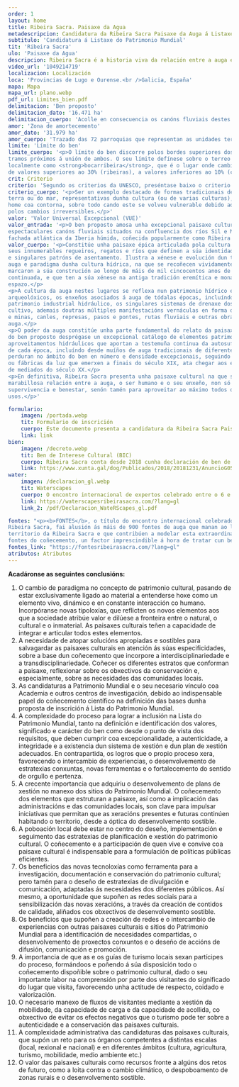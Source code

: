 ```yaml
---
order: 1
layout: home
title: Ribeira Sacra. Paisaxe da Agua
metadescripcion: Candidatura da Ribeira Sacra Paisaxe da Auga á Listaxe do Patrimonio Mundial
subtitulo: 'Candidatura á Listaxe do Patrimonio Mundial'
tit: 'Ribeira Sacra'
ulo: 'Paisaxe da Agua'
descripcion: Ribeira Sacra é a historia viva da relación entre a auga e o ser humano que gracias ao seu enxeño esculpiu unha paisaxe de auga ó longo de máis de <b class="text-sky-500">1.500 anos de ocupación continuada.</b>
video_url: '1049214719'
localizacion: Localización
loca: 'Provincias de Lugo e Ourense.<br />Galicia, España'
mapa: Mapa
mapa_url: plano.webp
pdf_url: Limites_bien.pdf
delimitacion: 'Ben proposto'
delimitacion_dato: '16.471 ha'
delimitacion_cuerpo: 'Acolle en consecuencia os canóns fluviais destes ríos entre Santa María de Pesqueiras, ao oeste, e San Clodio de Ribas de Sil, ao leste.'
amor: 'Zona de amortecemento'
amor_dato: '31.979 ha'
amor_cuerpo: 'Trazado das 72 parroquias que representan as unidades territoriais comunitarias configuradas desde o medievo.'
limite: 'Límite do ben'
limite_cuerpo: '<p>O límite do ben discorre polos bordes superiores dos vales encaixados dos ríos Sil e Miño nos
tramos próximos á unión de ambos. O seu límite defínese sobre o terreo no que se denomina
localmente como <strong>bocarribeira</strong>, que é o lugar onde cambia abruptamente a pendente, pasando
de valores superiores ao 30% (ribeiras), a valores inferiores ao 10% (chairas).</p>'
crit: Criterio
criterio: 'Segundo os criterios da UNESCO, preséntase baixo o criterio (v)'
criterio_cuerpo: '<p>Ser un exemplo destacado de formas tradicionais de asentamento humano ou de utilización da
terra ou do mar, representativas dunha cultura (ou de varias culturas), ou de interacción do
home coa contorna, sobre todo cando este se volveu vulnerable debido ao impacto provocado
polos cambios irreversibles.</p>'
valor: 'Valor Universal Excepcional (VUE)'
valor_entrada: '<p>O ben proposto amosa unha excepcional paisaxe cultural da auga encaixada entre os
espectaculares canóns fluviais situados na confluencia dos ríos Sil e Miño (Galicia, España), na
fachada atlántica da Iberia húmida, coñecida popularmente como Ribeira Sacra.</p>'
valor_cuerpo: '<p>Constitúe unha paisaxe épica articulada pola cultura e o patrimonio da auga, sustentada nos
seus innumerables regueiros, regatos e ríos que definen a súa identidade, beleza, composición
e singulares patróns de asentamento. Ilustra a xénese e evolución dun territorio esculpido pola
auga e paradigma dunha cultura hídrica, na que se recoñecen vividamente as pegadas que
marcaron a súa construción ao longo de máis de mil cincocentos anos de ocupación
continuada, e que ten a súa xénese na antiga tradición eremítica e monástica arraigada neste
espazo.</p>
<p>A cultura da auga nestes lugares se reflexa nun patrimonio hídrico excepcional que inclúe sitios
arqueolóxicos, os enxeños asociados á auga de tódalas épocas, incluíndo un importante
patrimonio industrial hidráulico, os singulares sistemas de drenaxe dos socalcos ou terrazas de
cultivo, ademais doutras múltiples manifestacións vernáculas en forma de fontes sacralizadas
e minas, canles, represas, pasos e pontes, rutas fluviais e outras obras singulares asociadas coa
auga.</p>
<p>O poder da auga constitúe unha parte fundamental do relato da paisaxe cultural. No ámbito
do ben proposto desprégase un excepcional catálogo de elementos patrimoniais de
aproveitamentos hidráulicos que aportan a testemuña continua da autosuficiencia enerxética
de cada época, incluíndo desde muíños de auga tradicionais de diferentes séculos, cuxas obras
perduran no ámbito do ben en número e densidade excepcionais, seguindo coas minicentrais
ou fábricas da luz que emerxen a finais do século XIX, ata chegar aos embalses hidroeléctricos
de mediados do século XX.</p>
<p>En definitiva, Ribeira Sacra presenta unha paisaxe cultural na que se pode ler a historia da
marabillosa relación entre a auga, o ser humano e o seu enxeño, non só para asegurar a súa
supervivencia e benestar, senón tamén para aproveitar ao máximo todos os seus posibles
usos.</p>'

formulario:
    imagen: /portada.webp
    tit: Formulario de inscrición
    cuerpo: Este documento presenta a candidatura da Ribeira Sacra Paisaxe da Auga á Listaxe do Patrimonio Mundial. 
    link: link
bien:
    imagen: /decreto.webp
    tit: Ben de Interese Cultural (BIC)
    cuerpo: Ribeira Sacra conta desde 2018 cunha declaración de ben de interese cultural dentro da categoría de paisaxe cultural.
    link: https://www.xunta.gal/dog/Publicados/2018/20181231/AnuncioG0535-281218-0001_gl.html
water:
    imagen: /declaracion_gl.webp
    tit: Waterscapes
    cuerpo: O encontro internacional de expertos celebrado entre o 6 e 8 de novembro de 2023 na Ribeira Sacra concluíu coa declaración sobre as paisaxes culturais da auga.
    link: https://waterscapesribeirasacra.com/?lang=gl
    link_2: /pdf/Declaracion_WateRScapes_gl.pdf

fontes: "<p><b>FONTES</b>, o título do encontro internacional celebrado entre o 27 e 29 de outubro de 2024 na
Ribeira Sacra, fai alusión ás máis de 900 fontes de auga que manan ao longo de todo o
territorio da Ribeira Sacra e que contribúen a modelar esta extraordinaria paisaxe, e tamén ás
fontes do coñecemento, un factor imprescindible á hora de tratar cun ben patrimonial.</p>"
fontes_link: "https://fontesribeirasacra.com/?lang=gl"
atributos: Atributos
---
```


**Acadáronse as seguintes conclusións:**

1. O cambio de paradigma no concepto de patrimonio cultural, pasando de estar exclusivamente ligado ao material a entenderse hoxe como un elemento vivo, dinámico e en constante interacción co humano. Incorpóranse novas tipoloxías, que reflicten os novos elementos aos que a sociedade atribúe valor e dilúese a fronteira entre o natural, o cultural e o inmaterial. As paisaxes culturais teñen a capacidade de integrar e articular todos estes elementos.
2. A necesidade de atopar solucións apropiadas e sostibles para salvagardar as paisaxes culturais en atención ás súas especificidades, sobre a base dun coñecemento que incorpore a interdisciplinariedade e a transdisciplinariedade. Coñecer os diferentes estratos que conforman a paisaxe, reflexionar sobre os obxectivos da conservación e, especialmente, sobre as necesidades das comunidades locais.
3. As candidaturas a Patrimonio Mundial e o seu necesario vínculo coa Academia e outros centros de investigación, debido ao indispensable papel do coñecemento científico na definición das bases dunha proposta de inscrición á Lista do Patrimonio Mundial.
4. A complexidade do proceso para lograr a inclusión na Lista do Patrimonio Mundial, tanto na definición e identificación dos valores, significado e carácter do ben como desde o punto de vista dos requisitos, que deben cumprir coa excepcionalidade, a autenticidade, a integridade e a existencia dun sistema de xestión e dun plan de xestión adecuados. En contrapartida, os logros que o propio proceso xera, favorecendo o intercambio de experiencias, o desenvolvemento de estratexias conxuntas, novas ferramentas e o fortalecemento do sentido de orgullo e pertenza.
5. A crecente importancia que adquiriu o desenvolvemento de plans de xestión no manexo dos sitios do Patrimonio Mundial. O coñecemento dos elementos que estruturan a paisaxe, así como a implicación das administracións e das comunidades locais, son clave para impulsar iniciativas que permitan que as xeracións presentes e futuras continúen habitando o territorio, desde a óptica do desenvolvemento sostible.
6. A poboación local debe estar no centro do deseño, implementación e seguimento das estratexias de planificación e xestión do patrimonio cultural. O coñecemento e a participación de quen vive e convive coa paisaxe cultural é indispensable para a formulación de políticas públicas eficientes.
7. Os beneficios das novas tecnoloxías como ferramenta para a investigación, documentación e conservación do patrimonio cultural; pero tamén para o deseño de estratexias de divulgación e comunicación, adaptadas ás necesidades dos diferentes públicos. Así mesmo, a oportunidade que supoñen as redes sociais para a sensibilización das novas xeracións, a través da creación de contidos de calidade, aliñados cos obxectivos de desenvolvemento sostible.
8. Os beneficios que supoñen a creación de redes e o intercambio de experiencias con outras paisaxes culturais e sitios do Patrimonio Mundial para a identificación de necesidades compartidas, o desenvolvemento de proxectos conxuntos e o deseño de accións de difusión, comunicación e promoción.
9. A importancia de que as e os guías de turismo locais sexan partícipes do proceso, formándoos e poñendo á súa disposición todo o coñecemento dispoñible sobre o patrimonio cultural, dado o seu importante labor na comprensión por parte dos visitantes do significado do lugar que visita, favorecendo unha actitude de respecto, coidado e valorización.
10. O necesario manexo de fluxos de visitantes mediante a xestión da mobilidade, da capacidade de carga e da capacidade de acollida, co obxectivo de evitar os efectos negativos que o turismo pode ter sobre a autenticidade e a conservación das paisaxes culturais.
11. A complexidade administrativa das candidaturas das paisaxes culturais, que supón un reto para os órganos competentes a distintas escalas (local, rexional e nacional) e en diferentes ámbitos (cultura, agricultura, turismo, mobilidade, medio ambiente etc.)
12. O valor das paisaxes culturais como recursos fronte a algúns dos retos de futuro, como a loita contra o cambio climático, o despoboamento de zonas rurais e o desenvolvemento sostible.
